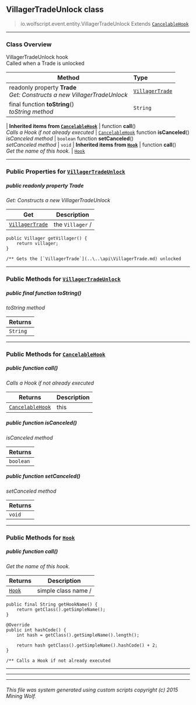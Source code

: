 ## VillagerTradeUnlock __class__

>io.wolfscript.event.entity.VillagerTradeUnlock
>Extends [`CancelableHook`](..\..\hook\CancelableHook.md)

---

### Class Overview

VillagerTradeUnlock hook<br> Called when a Trade is unlocked

Method | Type   
--- | :--- 
 readonly property __Trade__ <br> _Get: Constructs a new VillagerTradeUnlock_ | [`VillagerTrade`](..\..\api\VillagerTrade.md)
final function __toString__() <br> _toString method_ | `String`
 |
__Inherited items from [`CancelableHook`](..\..\hook\CancelableHook.md)__ |
 function __call__() <br> _Calls a Hook if not already executed_ | [`CancelableHook`](..\..\hook\CancelableHook.md)
 function __isCanceled__() <br> _isCanceled method_ | `boolean`
 function __setCanceled__() <br> _setCanceled method_ | `void`
 |
__Inherited items from [`Hook`](..\..\hook\Hook.md)__ |
 function __call__() <br> _Get the name of this hook._ | [`Hook`](..\..\hook\Hook.md)







---


### Public Properties for [`VillagerTradeUnlock`](VillagerTradeUnlock.md)

##### <a id='trade'></a>public  readonly property __Trade__

_Get: Constructs a new VillagerTradeUnlock_

Get | Description
--- | --- 
[`VillagerTrade`](..\..\api\VillagerTrade.md) | the `Villager` /
    public Villager getVillager() {
        return villager;
    }

    /** Gets the [`VillagerTrade`](..\..\api\VillagerTrade.md) unlocked



---

### Public Methods for [`VillagerTradeUnlock`](VillagerTradeUnlock.md)

##### <a id='tostring'></a>public final function __toString__()

_toString method_

Returns | 
--- | 
`String` |


---

### Public Methods for [`CancelableHook`](..\..\hook\CancelableHook.md)

##### <a id='call'></a>public  function __call__()

_Calls a Hook if not already executed_

Returns | Description
--- | --- 
[`CancelableHook`](..\..\hook\CancelableHook.md) | this


##### <a id='iscanceled'></a>public  function __isCanceled__()

_isCanceled method_

Returns | 
--- | 
`boolean` |


##### <a id='setcanceled'></a>public  function __setCanceled__()

_setCanceled method_

Returns | 
--- | 
`void` |


---

### Public Methods for [`Hook`](..\..\hook\Hook.md)

##### <a id='call'></a>public  function __call__()

_Get the name of this hook._

Returns | Description
--- | --- 
[`Hook`](..\..\hook\Hook.md) | simple class name /
    public final String getHookName() {
        return getClass().getSimpleName();
    }

    @Override
    public int hashCode() {
        int hash = getClass().getSimpleName().length();

        return hash getClass().getSimpleName().hashCode() + 2;
    }

    /** Calls a Hook if not already executed


---


---


---


###### This file was system generated using custom scripts copyright (c) 2015 Mining Wolf.
	

